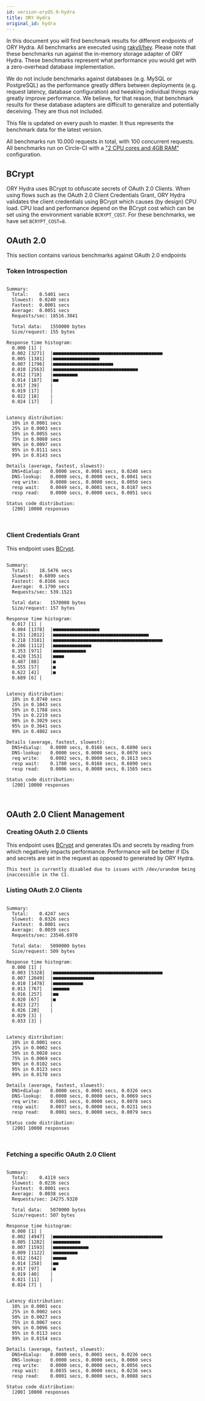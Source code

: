 ```yaml
---
id: version-oryOS.9-hydra
title: ORY Hydra
original_id: hydra
---
```


In this document you will find benchmark results for different endpoints of ORY Hydra. All benchmarks are executed
using [rakyll/hey](https://github.com/rakyll/hey). Please note that these benchmarks run against the in-memory storage
adapter of ORY Hydra. These benchmarks represent what performance you would get with a zero-overhead database implementation.

We do not include benchmarks against databases (e.g. MySQL or PostgreSQL) as the performance greatly differs between
deployments (e.g. request latency, database configuration) and tweaking individual things may greatly improve performance.
We believe, for that reason, that benchmark results for these database adapters are difficult to generalize and potentially
deceiving. They are thus not included.

This file is updated on every push to master. It thus represents the benchmark data for the latest version.

All benchmarks run 10.000 requests in total, with 100 concurrent requests. All benchmarks run on Circle-CI with a
["2 CPU cores and 4GB RAM"](https://support.circleci.com/hc/en-us/articles/360000489307-Why-do-my-tests-take-longer-to-run-on-CircleCI-than-locally-)
configuration.

## BCrypt

ORY Hydra uses BCrypt to obfuscate secrets of OAuth 2.0 Clients. When using flows such as the OAuth 2.0 Client Credentials
Grant, ORY Hydra validates the client credentials using BCrypt which causes (by design) CPU load. CPU load and performance
depend on the BCrypt cost which can be set using the environment variable `BCRYPT_COST`. For these benchmarks,
we have set `BCRYPT_COST=8`.

## OAuth 2.0

This section contains various benchmarks against OAuth 2.0 endpoints

### Token Introspection

```

Summary:
  Total:	0.5401 secs
  Slowest:	0.0240 secs
  Fastest:	0.0001 secs
  Average:	0.0051 secs
  Requests/sec:	18516.3041
  
  Total data:	1550000 bytes
  Size/request:	155 bytes

Response time histogram:
  0.000 [1]	|
  0.002 [3271]	|■■■■■■■■■■■■■■■■■■■■■■■■■■■■■■■■■■■■■■■■
  0.005 [1381]	|■■■■■■■■■■■■■■■■■
  0.007 [1796]	|■■■■■■■■■■■■■■■■■■■■■■
  0.010 [2563]	|■■■■■■■■■■■■■■■■■■■■■■■■■■■■■■■
  0.012 [710]	|■■■■■■■■■
  0.014 [187]	|■■
  0.017 [39]	|
  0.019 [17]	|
  0.022 [18]	|
  0.024 [17]	|


Latency distribution:
  10% in 0.0001 secs
  25% in 0.0003 secs
  50% in 0.0055 secs
  75% in 0.0080 secs
  90% in 0.0097 secs
  95% in 0.0111 secs
  99% in 0.0143 secs

Details (average, fastest, slowest):
  DNS+dialup:	0.0000 secs, 0.0001 secs, 0.0240 secs
  DNS-lookup:	0.0000 secs, 0.0000 secs, 0.0041 secs
  req write:	0.0000 secs, 0.0000 secs, 0.0050 secs
  resp wait:	0.0049 secs, 0.0001 secs, 0.0187 secs
  resp read:	0.0000 secs, 0.0000 secs, 0.0051 secs

Status code distribution:
  [200]	10000 responses



```

### Client Credentials Grant

This endpoint uses [BCrypt](#bcrypt).

```

Summary:
  Total:	18.5476 secs
  Slowest:	0.6890 secs
  Fastest:	0.0166 secs
  Average:	0.1790 secs
  Requests/sec:	539.1521
  
  Total data:	1570000 bytes
  Size/request:	157 bytes

Response time histogram:
  0.017 [1]	|
  0.084 [1378]	|■■■■■■■■■■■■■■■■■
  0.151 [2812]	|■■■■■■■■■■■■■■■■■■■■■■■■■■■■■■■■■■■
  0.218 [3181]	|■■■■■■■■■■■■■■■■■■■■■■■■■■■■■■■■■■■■■■■■
  0.286 [1112]	|■■■■■■■■■■■■■■
  0.353 [971]	|■■■■■■■■■■■■
  0.420 [353]	|■■■■
  0.487 [88]	|■
  0.555 [57]	|■
  0.622 [41]	|■
  0.689 [6]	|


Latency distribution:
  10% in 0.0740 secs
  25% in 0.1043 secs
  50% in 0.1788 secs
  75% in 0.2219 secs
  90% in 0.3029 secs
  95% in 0.3641 secs
  99% in 0.4882 secs

Details (average, fastest, slowest):
  DNS+dialup:	0.0000 secs, 0.0166 secs, 0.6890 secs
  DNS-lookup:	0.0000 secs, 0.0000 secs, 0.0070 secs
  req write:	0.0002 secs, 0.0000 secs, 0.1613 secs
  resp wait:	0.1780 secs, 0.0166 secs, 0.6890 secs
  resp read:	0.0006 secs, 0.0000 secs, 0.1565 secs

Status code distribution:
  [200]	10000 responses



```

## OAuth 2.0 Client Management

### Creating OAuth 2.0 Clients

This endpoint uses [BCrypt](#bcrypt) and generates IDs and secrets by reading from  which negatively impacts
performance. Performance will be better if IDs and secrets are set in the request as opposed to generated by ORY Hydra.

```
This test is currently disabled due to issues with /dev/urandom being inaccessible in the CI.
```

### Listing OAuth 2.0 Clients

```

Summary:
  Total:	0.4247 secs
  Slowest:	0.0326 secs
  Fastest:	0.0001 secs
  Average:	0.0039 secs
  Requests/sec:	23546.6970
  
  Total data:	5090000 bytes
  Size/request:	509 bytes

Response time histogram:
  0.000 [1]	|
  0.003 [5328]	|■■■■■■■■■■■■■■■■■■■■■■■■■■■■■■■■■■■■■■■■
  0.007 [2049]	|■■■■■■■■■■■■■■■
  0.010 [1478]	|■■■■■■■■■■■
  0.013 [767]	|■■■■■■
  0.016 [257]	|■■
  0.020 [67]	|■
  0.023 [27]	|
  0.026 [20]	|
  0.029 [3]	|
  0.033 [3]	|


Latency distribution:
  10% in 0.0001 secs
  25% in 0.0002 secs
  50% in 0.0020 secs
  75% in 0.0069 secs
  90% in 0.0102 secs
  95% in 0.0123 secs
  99% in 0.0170 secs

Details (average, fastest, slowest):
  DNS+dialup:	0.0000 secs, 0.0001 secs, 0.0326 secs
  DNS-lookup:	0.0000 secs, 0.0000 secs, 0.0069 secs
  req write:	0.0001 secs, 0.0000 secs, 0.0078 secs
  resp wait:	0.0037 secs, 0.0000 secs, 0.0231 secs
  resp read:	0.0001 secs, 0.0000 secs, 0.0079 secs

Status code distribution:
  [200]	10000 responses



```

### Fetching a specific OAuth 2.0 Client

```

Summary:
  Total:	0.4119 secs
  Slowest:	0.0236 secs
  Fastest:	0.0001 secs
  Average:	0.0038 secs
  Requests/sec:	24275.9320
  
  Total data:	5070000 bytes
  Size/request:	507 bytes

Response time histogram:
  0.000 [1]	|
  0.002 [4947]	|■■■■■■■■■■■■■■■■■■■■■■■■■■■■■■■■■■■■■■■■
  0.005 [1282]	|■■■■■■■■■■
  0.007 [1593]	|■■■■■■■■■■■■■
  0.009 [1122]	|■■■■■■■■■
  0.012 [642]	|■■■■■
  0.014 [258]	|■■
  0.017 [97]	|■
  0.019 [40]	|
  0.021 [11]	|
  0.024 [7]	|


Latency distribution:
  10% in 0.0001 secs
  25% in 0.0002 secs
  50% in 0.0027 secs
  75% in 0.0067 secs
  90% in 0.0096 secs
  95% in 0.0113 secs
  99% in 0.0154 secs

Details (average, fastest, slowest):
  DNS+dialup:	0.0000 secs, 0.0001 secs, 0.0236 secs
  DNS-lookup:	0.0000 secs, 0.0000 secs, 0.0060 secs
  req write:	0.0000 secs, 0.0000 secs, 0.0056 secs
  resp wait:	0.0035 secs, 0.0000 secs, 0.0236 secs
  resp read:	0.0001 secs, 0.0000 secs, 0.0088 secs

Status code distribution:
  [200]	10000 responses



```
